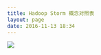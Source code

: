 ```yaml
---
title: Hadoop Storm 概念对照表
layout: page
date: 2016-11-13 18:34
---
```


![](http://wiki.smallcpp.cn/static/images/搭建Hadoop分布式实验环境/HadoopStorm.png)
